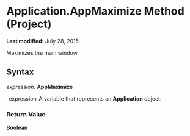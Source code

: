 
# Application.AppMaximize Method (Project)

 **Last modified:** July 28, 2015

Maximizes the main window.

## Syntax

 _expression_. **AppMaximize**

 _expression_A variable that represents an  **Application** object.


### Return Value

 **Boolean**

